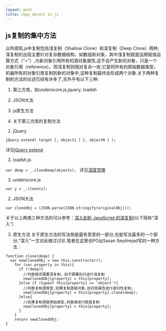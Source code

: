```yaml
---
layout: post
title: copy object in js
---
```


## js复制的集中方法

众所周知,js中复制包括浅复制（Shallow Clone）和深复制（Deep Clone）两种,深复制的出现主要针对复杂数据结构，如数组和对象，其中浅复制就是运用赋值运算方式（“=”）,为新对象引用所有的源对象属性,这不会产生新的对象，只是一个对象引用（reference）。而深复制则相对复杂一些,它是将所有的原始数据类型，机器所有的对象引用复制到新的对象中,这种复制最终会形成两个对象.关于两种复制的方法的论述已经有许多了,无外乎有以下三种:

1. 第三方库，如underscore.js,jquery, loadsh
2. JSON大法
3. js原生方法

1. 关于第三方库的复制方法
 1) jQuery
```
jQuery.extend( target [, object1 ] [, objectN ] );
```
详见[jQuery extend](http://api.jquery.com/jQuery.extend/)

 2) loadsh.js
 
```var deep = _.cloneDeep(objects); ```
详见[深度克隆](https://lodash.com/docs#cloneDeep)

 3) underscore.js
 
 ```
 var y = _.clone(x);
 ```
 
2. JSON大法

```
var cloneObj = (JSON.parse(JSON.stringify(originalObj)));
```

关于以上两类三种方法的可以参考：[深入剖析 JavaScript 的深复制](http://jerryzou.com/posts/dive-into-deep-clone-in-javascript/)(以下简称“深入”）

3. 原生方法
关于原生方法的写法倒是最有意思的一部分,也是写法最多的一个部分,“深入”一文对此做过讨论.笔者在这里也PO出Sasan Seydnejad写的一种方法：

```
function clone(deep) {
  var newClonedObj = new this.constructor();
    for (var property in this){
      if (!deep){
        //判断是否需要深复制，如不需要则只进行浅复制
        newClonedObj[property] = this[property];
      }else if (typeof this[property] == 'object'){
        //判断复制源类型,如果复制源是对象,则对其属性进行递归性复制;
        newClonedObj[property] = this[property].clone(deep);
      }else{
        //如果复制源是原始类型,则直接进行赋值复制
        newClonedObj[property] = this[property];
      }
    }
    return newClonedObj;
}
```
